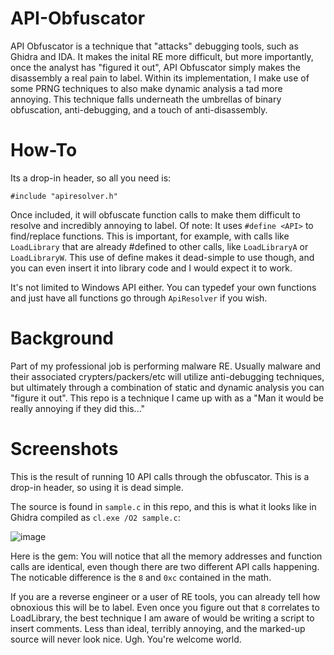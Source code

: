 # API-Obfuscator
API Obfuscator is a technique that "attacks" debugging tools, such as Ghidra and IDA. It makes the inital RE more difficult, but more importantly, once the analyst has "figured it out", API Obfuscator simply makes the disassembly a real pain to label.
Within its implementation, I make use of some PRNG techniques to also make dynamic analysis a tad more annoying.
This technique falls underneath the umbrellas of binary obfuscation, anti-debugging, and a touch of anti-disassembly.

# How-To
Its a drop-in header, so all you need is:

```
#include "apiresolver.h"
```
 Once included, it will obfuscate function calls to make them difficult to resolve and incredibly annoying to label.
 Of note: It uses `#define <API>` to find/replace functions. This is important, for example, with calls like `LoadLibrary` that are already #defined to other calls, like `LoadLibraryA` or `LoadLibraryW`.
 This use of define makes it dead-simple to use though, and you can even insert it into library code and I would expect it to work.

 It's not limited to Windows API either. You can typedef your own functions and just have all functions go through `ApiResolver` if you wish.

# Background
Part of my professional job is performing malware RE. Usually malware and their associated crypters/packers/etc will utilize anti-debugging techniques, but ultimately through a combination of static and dynamic analysis you can "figure it out".
This repo is a technique I came up with as a "Man it would be really annoying if they did this..."



# Screenshots

This is the result of running 10 API calls through the obfuscator. This is a drop-in header, so using it is dead simple.

The source is found in `sample.c` in this repo, and this is what it looks like in Ghidra compiled as `cl.exe /O2 sample.c`:

![image](https://github.com/user-attachments/assets/973def11-c355-4564-a010-8f6d7d55b8c6)

Here is the gem: You will notice that all the memory addresses and function calls are identical, even though there are two different API calls happening. The noticable difference is the `8` and `0xc` contained in the math.

If you are a reverse engineer or a user of RE tools, you can already tell how obnoxious this will be to label. Even once you figure out that `8` correlates to LoadLibrary, the best technique I am aware of would be writing a script to insert comments. Less than ideal, terribly annoying, and the marked-up source will never look nice. Ugh. You're welcome world.
